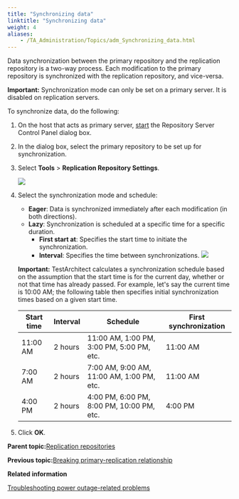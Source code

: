 ```yaml
--- 
title: "Synchronizing data"
linktitle: "Synchronizing data"
weight: 4
aliases: 
    - /TA_Administration/Topics/adm_Synchronizing_data.html
---
```


Data synchronization between the primary repository and the replication repository is a two-way process. Each modification to the primary repository is synchronized with the replication repository, and vice-versa.

**Important:** Synchronization mode can only be set on a primary server. It is disabled on replication servers.

To synchronize data, do the following:

1.  On the host that acts as primary server, [start](Repo_server_management_launching.html) the Repository Server Control Panel dialog box.

2.  In the dialog box, select the primary repository to be set up for synchronization.

3.  Select **Tools** \> **Replication Repository Settings**.

    ![](/images//Images/admin_RS_dlg_replication_9.png)

4.  Select the synchronization mode and schedule:

    -   **Eager**: Data is synchronized immediately after each modification \(in both directions\).
    -   **Lazy**: Synchronization is scheduled at a specific time for a specific duration.
        -   **First start at**: Specifies the start time to initiate the synchronization.
        -   **Interval**: Specifies the time between synchronizations.
    ![](/images//Images/admin_RS_dlg_replication_10.png)

    **Important:** TestArchitect calculates a synchronization schedule based on the assumption that the start time is for the current day, whether or not that time has already passed. For example, let's say the current time is 10:00 AM; the following table then specifies initial synchronization times based on a given start time.

    |Start time|Interval|Schedule|First synchronization|
    |----------|--------|--------|---------------------|
    |11:00 AM|2 hours|11:00 AM, 1:00 PM, 3:00 PM, 5:00 PM, etc.|11:00 AM|
    |7:00 AM|2 hours|7:00 AM, 9:00 AM, 11:00 AM, 1:00 PM, etc.|11:00 AM|
    |4:00 PM|2 hours|4:00 PM, 6:00 PM, 8:00 PM, 10:00 PM, etc.|4:00 PM|

5.  Click **OK**.


**Parent topic:**[Replication repositories](/TA_Administration/Topics/Repo_server_management_replication_repo.html)

**Previous topic:**[Breaking primary-replication relationship](/TA_Administration/Topics/adm_Removing_primary_repication_repository_main.html)

**Related information**  


[Troubleshooting power outage-related problems](/TA_Administration/Topics/adm_troubleshooting_power_blackout.html)

